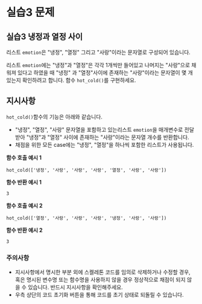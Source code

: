 # 실습3 문제
## 실습3 냉정과 열정 사이
리스트 `emotion`은 "냉정", "열정" 그리고 "사랑"이라는 문자열로 구성되어 있습니다.

리스트 `emotion`에는 "냉정"과 "열정"은 각각 1개씩만 들어있고 나머지는 "사랑"으로 채워져 있다고 하였을 때 "냉정" 과 "열정"사이에 존재하는 "사랑"이라는 문자열이 몇 개 있는지 확인하려고 합니다. 함수 `hot_cold()`를 구현하세요.

## 지시사항

`hot_cold()`함수의 기능은 아래와 같습니다.

- "냉정", "열정", "사랑" 문자열을 포함하고 있는리스트 `emotion`을 매개변수로 전달받아 "냉정"과 "열정" 사이에 존재하는 "사랑"이라는 문자열 개수를 반환합니다.
- 채점을 위한 모든 case에는 "냉정", "열정"을 하나씩 포함한 리스트가 사용됩니다.

**함수 호출 예시 1**

```
hot_cold(['냉정', '사랑', '사랑', '사랑', '열정', '사랑', '사랑'])
```

**함수 반환 예시 1**

```
3
```

**함수 호출 예시 2**

```
hot_cold(['열정', '사랑', '사랑', '사랑', '냉정', '사랑', '사랑'])
```

**함수 반환 예시 2**

```
3
```

### 주의사항

- 지시사항에서 명시한 부분 외에 스켈레톤 코드를 임의로 삭제하거나 수정할 경우, 혹은 명시된 변수명 또는 함수명을 사용하지 않을 경우 정상적으로 채점이 되지 않을 수 있습니다. 반드시 지시사항을 확인해주세요.
- 우측 상단의 코드 초기화 버튼을 통해 코드를 초기 상태로 되돌릴 수 있습니다.
